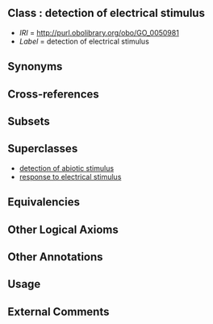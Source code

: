
## Class : detection of electrical stimulus

 * *IRI* = http://purl.obolibrary.org/obo/GO_0050981
 * *Label* = detection of electrical stimulus

## Synonyms


## Cross-references


## Subsets


## Superclasses

 * [detection of abiotic stimulus](../../GO/82/GO_0009582.md)
 * [response to electrical stimulus](../../GO/02/GO_0051602.md)

## Equivalencies


## Other Logical Axioms


## Other Annotations


## Usage


## External Comments

